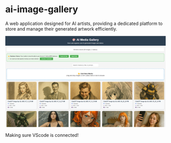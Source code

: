 # ai-image-gallery

A web application designed for AI artists, providing a dedicated platform to store and manage their generated artwork efficiently.

![Screenshot of My Awesome App](github_assets/gallery.png)

Making sure VScode is connected!





